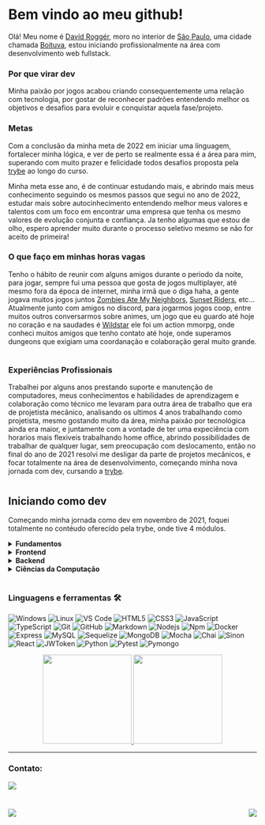 # Bem vindo ao meu github!

Olá! Meu nome é [Davíd Roggér](https://www.linkedin.com/in/davidrogger/), moro no interior de [São Paulo](https://pt.wikipedia.org/wiki/S%C3%A3o_Paulo), uma cidade chamada [Boituva](https://www.boituva.sp.gov.br/), estou iniciando profissionalmente na área com desenvolvimento web fullstack.
### Por que virar dev

Minha paixão por jogos acabou criando consequentemente uma relação com tecnologia, por gostar de reconhecer padrões entendendo melhor os objetivos e desafios para evoluir e conquistar aquela fase/projeto.

### Metas

Com a conclusão da minha meta de 2022 em iniciar uma línguagem, fortalecer minha lógica, e ver de perto se realmente essa é a área para mim, superando com muito prazer e felicidade todos desafios proposta pela [trybe](https://www.betrybe.com/) ao longo do curso.

Minha meta esse ano, é de continuar estudando mais, e abrindo mais meus conhecimento seguindo os mesmos passos que segui no ano de 2022, estudar mais sobre autocinhecimento entendendo melhor meus valores e talentos com um foco em encontrar uma empresa que tenha os mesmo valores de evolução conjunta e confiança. Ja tenho algumas que estou de olho, espero aprender muito durante o processo seletivo mesmo se não for aceito de primeira!

### O que faço em minhas horas vagas

Tenho o hábito de reunir com alguns amigos durante o periodo da noite, para jogar, sempre fui uma pessoa que gosta de jogos multiplayer, até mesmo fora da época de internet, minha irmã que o diga haha, a gente jogava muitos jogos juntos [Zombies Ate My Neighbors](https://pt.wikipedia.org/wiki/Zombies_Ate_My_Neighbors), [Sunset Riders](https://pt.wikipedia.org/wiki/Sunset_Riders), etc...
Atualmente junto com amigos no discord, para jogarmos jogos coop, entre muitos outros conversarmos sobre animes, um jogo que eu guardo até hoje no coração e na saudades é [Wildstar](https://en.wikipedia.org/wiki/WildStar) ele foi um action mmorpg, onde conheci muitos amigos que tenho contato até hoje, onde superamos dungeons que exigiam uma coordanação e colaboração geral muito grande.
#
### Experiências Profissionais

Trabalhei por alguns anos prestando suporte e manutenção de computadores, meus conhecimentos e habilidades de aprendizagem e colaboração como técnico me levaram para outra área de trabalho que era de projetista mecânico, analisando os ultimos 4 anos trabalhando como projetista, mesmo gostando muito da área, minha paixão por tecnológica ainda era maior, e juntamente com a vontade de ter uma expeciência com horarios mais flexiveis trabalhando home office, abrindo possibilidades de trabalhar de qualquer lugar, sem preocupação com deslocamento, então no final do ano de 2021 resolvi me desligar da parte de projetos mecânicos, e focar totalmente na área de desenvolvimento, começando minha nova jornada com dev, cursando a [trybe](https://www.betrybe.com/).

#
## Iniciando como dev

Começando minha jornada como dev em novembro de 2021, foquei totalmente no contéudo oferecido pela trybe, onde tive 4 módulos.

<details>
  <summary>
    <strong>
      Fundamentos
    </strong>
  </summary>

  #
  Onde conheci o github e seu funcionamento, aprendi minha primeira linguagem, Javascript e aumentei o nível de lógica de programação, focando sempre em boas práticas, foi apresentando e executado o uso de testes como algo fundamental no dia a dia para desenvolver aplicações com mais qualidade.
  <details>
    <summary>
      <strong>
        Projetos de Fundamentos
      </strong>
    </summary>

  <div>
   <ol>
    <li> Primeiro </li>
    <li> Secundo </li>
    <li> Terceiro </li>
   </ol>
   
  </div>

  
  </details>

  #
</details>

<details>
  <summary>
    <strong>
      Frontend
    </strong>
  </summary>

  #
  lore
  <details>
    <summary>
      <strong>
        Projetos de Frontend
      </strong>
    </summary>

  <div>
   <ol>
    <li> Primeiro </li>
    <li> Secundo </li>
    <li> Terceiro </li>
   </ol>
   
  </div>

  
  </details>

  #
</details>

<details>
  <summary>
    <strong>
      Backend
    </strong>
  </summary>

  #
  lore
  <details>
    <summary>
      <strong>
        Projetos de Backend
      </strong>
    </summary>

  <div>
   <ol>
    <li> Primeiro </li>
    <li> Secundo </li>
    <li> Terceiro </li>
   </ol>
   
  </div>

  
  </details>

  #
</details>

<details>
  <summary>
    <strong>
      Ciências da Computação
    </strong>
  </summary>

  #
  lore
  <details>
    <summary>
      <strong>
        Projetos de Ciências da Computação
      </strong>
    </summary>

  <div>
   <ol>
    <li> Primeiro </li>
    <li> Secundo </li>
    <li> Terceiro </li>
   </ol>
   
  </div>

  
  </details>

  #
</details>

#

###
### Linguagens e ferramentas 🛠

![Windows](http://img.shields.io/badge/-Windows-0078D6?style=flat-square&logo=windows&logoColor=ffffff)
![Linux](http://img.shields.io/badge/-Linux-ffb200?style=flat-square&logo=linux&logoColor=000000)
![VS Code](http://img.shields.io/badge/-VS%20Code-007ACC?style=flat-square&logo=visual-studio-code&logoColor=ffffff)
![HTML5](https://img.shields.io/badge/-HTML5-%23E44D27?style=flat-square&logo=html5&logoColor=ffffff)
![CSS3](https://img.shields.io/badge/-CSS3-%231572B6?style=flat-square&logo=css3)
![JavaScript](https://img.shields.io/badge/-JavaScript-%23F7DF1C?style=flat-square&logo=javascript&logoColor=000000&labelColor=%23F7DF1C&color=%23FFCE5A)
![TypeScript](https://img.shields.io/badge/-TypeScript-235a97?style=flat-square&logo=typescript&logoColor=ffffff)
![Git](https://img.shields.io/badge/-Git-%23F05032?style=flat-square&logo=git&logoColor=%23ffffff)
![GitHub](https://img.shields.io/badge/-GitHub-181717?style=flat-square&logo=github)
![Markdown](https://img.shields.io/badge/-Markdown-000000?style=flat-square&logo=markdown)
![Nodejs](https://img.shields.io/badge/-Nodejs-339933?style=flat-square&logo=Node.js&logoColor=ffffff)
![Npm](https://img.shields.io/badge/-npm-CB3837?style=flat-square&logo=npm)
![Docker](https://img.shields.io/badge/-Docker-003f8c?style=flat-square&logo=docker&logoColor=fff)
![Express](https://img.shields.io/badge/-Express-339999?style=flat-square&logo=express&logoColor=ffffff)
![MySQL](https://img.shields.io/badge/-MySQL-EAA221?style=flat-square&logo=mysql&logoColor=1e4c68)
![Sequelize](https://img.shields.io/badge/-Sequelize-02afef?style=flat-square&logo=sequelize&logoColor=ffffff)
![MongoDB](https://img.shields.io/badge/-MongoDB-b?style=flat-square&logo=MongoDB&logoColor=ffffff)
![Mocha](https://img.shields.io/badge/-Mocha-896446?style=flat-square&logo=mocha&logoColor=ffffff)
![Chai](https://img.shields.io/badge/-Chai-a40802?style=flat-square&logo=chai)
![Sinon](https://img.shields.io/badge/-Sinon-a0d3a4?style=flat-square&logo=sinon)
![React](https://img.shields.io/badge/-React-61DAFB?style=flat-square&logo=react&logoColor=ffffff)
![JWToken](https://img.shields.io/badge/-JWToken-000?style=flat-square&logo=jsonwebtokens&logoColor=d63aff)
![Python](https://img.shields.io/badge/-Python-%23F7DF1C?style=flat-square&logo=python)
![Pytest](https://img.shields.io/badge/-Pytest-fff?style=flat-square&logo=pytest)
![Pymongo](https://img.shields.io/badge/-Pymongo-b?style=flat-square&logo=Pymongo)


<div align="center">
  <a href="https://github.com/davidrogger">
  <img height="180em" src="https://github-readme-stats.vercel.app/api?username=davidrogger&show_icons=true&theme=dark&include_all_commits=true&count_private=true"/>

  <img height="180em" src="https://github-readme-stats.vercel.app/api/top-langs/?username=davidrogger&layout=compact&langs_count=7&theme=dark"/>
  </a>

</div>
<hr>
<h3>Contato:</h3>
<div>
<a href="https://www.linkedin.com/in/davidrogger/" target="_blank"><img src="https://img.shields.io/badge/-LinkedIn-%230077B5?style=for-the-badge&logo=linkedin&logoColor=white" target="_blank"></a>
<h1 align="center">
  <img align="left" src="https://visitor-badge.laobi.icu/badge?page_id=davidrogger" />
  <img align="right" src="https://img.shields.io/github/followers/davidrogger?label=Follow&style=social" />
</h1>
</div>
